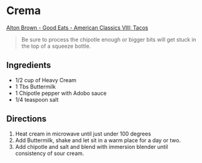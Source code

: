 # Crema
[Alton Brown - Good Eats - American Classics VIII: Tacos](https://www.foodnetwork.com/recipes/alton-brown/crema-recipe-1921080)

> Be sure to process the chipotle enough or bigger bits will get stuck in the top of a squeeze bottle.

## Ingredients
* 1/2 cup of Heavy Cream
* 1 Tbs Buttermilk
* 1 Chipotle pepper with Adobo sauce
* 1/4 teaspoon salt

## Directions
1. Heat cream in microwave until just under 100 degrees
2. Add Buttermilk, shake and let sit in a warm place for a day or two.
3. Add chipotle and salt and blend with immersion blender until consistency of sour cream.
